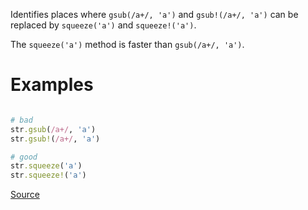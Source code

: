 
Identifies places where `gsub(/a+/, 'a')` and `gsub!(/a+/, 'a')`
can be replaced by `squeeze('a')` and `squeeze!('a')`.

The `squeeze('a')` method is faster than `gsub(/a+/, 'a')`.

# Examples

```ruby

# bad
str.gsub(/a+/, 'a')
str.gsub!(/a+/, 'a')

# good
str.squeeze('a')
str.squeeze!('a')
```

[Source](http://www.rubydoc.info/gems/rubocop/RuboCop/Cop/Performance/Squeeze)